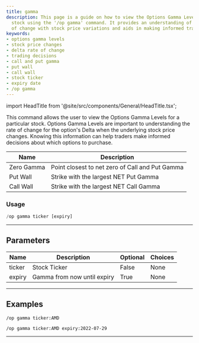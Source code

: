 ```yaml
---
title: gamma
description: This page is a guide on how to view the Options Gamma Levels for a specific
  stock using the '/op gamma' command. It provides an understanding of Delta's rate
  of change with stock price variations and aids in making informed trading decisions.
keywords:
- options gamma levels
- stock price changes
- delta rate of change
- trading decisions
- call and put gamma
- put wall
- call wall
- stock ticker
- expiry date
- /op gamma
---
```


import HeadTitle from '@site/src/components/General/HeadTitle.tsx';

<HeadTitle title="gamma - Options - Discord - Reference | OpenBB Bot Docs" />

This command allows the user to view the Options Gamma Levels for a particular stock. Options Gamma Levels are important to understanding the rate of change for the option's Delta when the underlying stock price changes. Knowing this information can help traders make informed decisions about which options to purchase.

| Name | Description |
| ---- | ----------- |
| Zero Gamma | Point closest to net zero of Call and Put Gamma |
| Put Wall | Strike with the largest NET Put Gamma |
| Call Wall | Strike with the largest NET Call Gamma |

### Usage

```python wordwrap
/op gamma ticker [expiry]
```

---

## Parameters

| Name | Description | Optional | Choices |
| ---- | ----------- | -------- | ------- |
| ticker | Stock Ticker | False | None |
| expiry | Gamma from now until expiry | True | None |


---

## Examples

```
/op gamma ticker:AMD
```

```
/op gamma ticker:AMD expiry:2022-07-29
```

---

